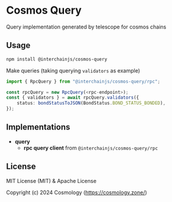 # Cosmos Query

Query implementation generated by telescope for cosmos chains

## Usage

```sh
npm install @interchainjs/cosmos-query
```

Make queries (taking querying `validators` as example)

```ts
import { RpcQuery } from "@interchainjs/cosmos-query/rpc";

const rpcQuery = new RpcQuery(<rpc-endpoint>);
const { validators } = await rpcQuery.validators({
    status: bondStatusToJSON(BondStatus.BOND_STATUS_BONDED),
});
```

## Implementations

- **query**
  - **rpc query client** from `@interchainjs/cosmos-query/rpc`

## License

MIT License (MIT) & Apache License

Copyright (c) 2024 Cosmology (https://cosmology.zone/)